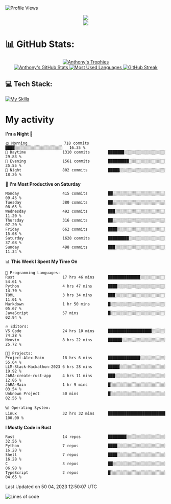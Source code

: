 
![Profile Views](https://komarev.com/ghpvc/?username=anthonymichaeltdm&label=Profile%20views&color=0e75b6&style=flat)

<!--profile banner-->
<div align="center">
  <img src="https://svg-banners.vercel.app/api?type=typeWriter&text1=Anthony%20Rubick&width=800&height=150" />
</div>

<!--profile views-->
<div align="center">
  <a href="https://u8views.com/github/AnthonyMichaelTDM">
    <img src="https://u8views.com/api/v1/github/profiles/68485672/views/day-week-month-total-count.svg">
  </a>
</div>

# 📊 GitHub Stats:

<!--trophies https://github.com/ryo-ma/github-profile-trophy -->
<div align="center"> 
  <a href="https://github.com/ryo-ma/github-profile-trophy">
    <picture>
      <source
        srcset="https://github-profile-trophy.vercel.app/?username=anthonymichaeltdm&theme=gitdimmed&no-frame=true&no-bg=true&column=-1"
        media="(prefers-color-scheme: dark)"
      />
      <source
        srcset="https://github-profile-trophy.vercel.app/?username=anthonymichaeltdm&theme=_____&no-frame=true&no-bg=true&column=-1"
        media="(prefers-color-scheme: light), (prefers-color-scheme: no-preference)"
      />
      <img src="https://github-profile-trophy.vercel.app/?username=anthonymichaeltdm&theme=gitdimmed&no-frame=true&no-bg=true&column=-1" alt="Anthony's Trophies" />
    </picture>
  </a>
</div>

<div align="center">
  <a href="https://github.com/anuraghazra/github-readme-stats">
    <picture>
      <source
        srcset="https://github-readme-stats.vercel.app/api?username=anthonymichaeltdm&show_icons=true&locale=en&theme=github_dark_dimmed&count_private=true&hide_border=true&include_all_commits=true"
        media="(prefers-color-scheme: dark)"
      />
      <source
        srcset="https://github-readme-stats.vercel.app/api?username=anthonymichaeltdm&show_icons=true&locale=en&theme=___&count_private=true&hide_border=true&include_all_commits=true"
        media="(prefers-color-scheme: light), (prefers-color-scheme: no-preference)"
      />
      <img src="https://github-readme-stats.vercel.app/api?username=anthonymichaeltdm&show_icons=true&locale=en&theme=github_dark_dimmed&count_private=true&hide_border=true&include_all_commits=true" alt="Anthony's GitHub Stats" />
    </picture>
  </a>
  
  <!--most used languages-->
  <a href="https://github.com/anuraghazra/github-readme-stats">
    <picture>
      <source
        srcset="https://github-readme-stats.vercel.app/api/top-langs?username=anthonymichaeltdm&show_icons=true&locale=en&layout=compact&theme=github_dark_dimmed&langs_count=8&count_private=true&size_weight=0.5&count_weight=0.5&hide_border=true"
        media="(prefers-color-scheme: dark)"
      />
      <source
        srcset="https://github-readme-stats.vercel.app/api/top-langs?username=anthonymichaeltdm&show_icons=true&locale=en&layout=compact&theme=____&langs_count=8&count_private=true&size_weight=0.5&count_weight=0.5&hide_border=true"
        media="(prefers-color-scheme: light), (prefers-color-scheme: no-preference)"
      />
      <img src="https://github-readme-stats.vercel.app/api/top-langs?username=anthonymichaeltdm&show_icons=true&locale=en&layout=compact&theme=github_dark_dimmed&langs_count=8&count_private=true&size_weight=0.5&count_weight=0.5&hide_border=true" alt="Most Used Languages" />
    </picture>
  </a>
  
  <!--streak https://git.io/streak-stats -->
  <a href="https://git.io/streak-stats">
    <picture>
      <source
        srcset="https://streak-stats.demolab.com?user=AnthonyMichaelTDM&theme=one-dark-pro&hide_border=true"
        media="(prefers-color-scheme: dark)"
      />
      <source
        srcset="https://streak-stats.demolab.com?user=AnthonyMichaelTDM&theme=_____&hide_border=true"
        media="(prefers-color-scheme: light), (prefers-color-scheme: no-preference)"
      />
      <img src="https://streak-stats.demolab.com?user=AnthonyMichaelTDM&theme=one-dark-pro&hide_border=true" alt="GitHub Streak" />
    </picture>
  </a>
</div>

<!--favorite languages and tools, and most used langs-->
## 💻 Tech Stack:

[![My Skills](https://skillicons.dev/icons?i=rust,actix,aws,github,githubactions,git,linux,bash,cpp,docker,java,latex,md,neovim,postgres,py,regex,vscode&theme=dark&perline=6)](https://skillicons.dev#gh-dark-mode-only)

# My activity

<!--START_SECTION:activity-->

<!--END_SECTION:activity-->

<!-- weekly activity https://github.com/AnthonyMichaelTDM/waka-readme-stats -->
<!--START_SECTION:waka-->
**I'm a Night 🦉** 

```text
🌞 Morning                718 commits         ████░░░░░░░░░░░░░░░░░░░░░   16.35 % 
🌆 Daytime                1310 commits        ███████░░░░░░░░░░░░░░░░░░   29.83 % 
🌃 Evening                1561 commits        █████████░░░░░░░░░░░░░░░░   35.55 % 
🌙 Night                  802 commits         █████░░░░░░░░░░░░░░░░░░░░   18.26 % 
```
📅 **I'm Most Productive on Saturday** 

```text
Monday                   415 commits         ██░░░░░░░░░░░░░░░░░░░░░░░   09.45 % 
Tuesday                  380 commits         ██░░░░░░░░░░░░░░░░░░░░░░░   08.65 % 
Wednesday                492 commits         ███░░░░░░░░░░░░░░░░░░░░░░   11.20 % 
Thursday                 316 commits         ██░░░░░░░░░░░░░░░░░░░░░░░   07.20 % 
Friday                   662 commits         ████░░░░░░░░░░░░░░░░░░░░░   15.08 % 
Saturday                 1628 commits        █████████░░░░░░░░░░░░░░░░   37.08 % 
Sunday                   498 commits         ███░░░░░░░░░░░░░░░░░░░░░░   11.34 % 
```


📊 **This Week I Spent My Time On** 

```text
💬 Programming Languages: 
Rust                     17 hrs 46 mins      ██████████████░░░░░░░░░░░   54.61 % 
Python                   4 hrs 47 mins       ████░░░░░░░░░░░░░░░░░░░░░   14.70 % 
TOML                     3 hrs 34 mins       ███░░░░░░░░░░░░░░░░░░░░░░   11.01 % 
Markdown                 1 hr 50 mins        █░░░░░░░░░░░░░░░░░░░░░░░░   05.67 % 
JavaScript               57 mins             █░░░░░░░░░░░░░░░░░░░░░░░░   02.94 % 

🔥 Editors: 
VS Code                  24 hrs 10 mins      ███████████████████░░░░░░   74.28 % 
Neovim                   8 hrs 22 mins       ██████░░░░░░░░░░░░░░░░░░░   25.72 % 

🐱‍💻 Projects: 
Project-Alex-Main        18 hrs 6 mins       ██████████████░░░░░░░░░░░   55.64 % 
LLM-Stack-Hackathon-2023 6 hrs 28 mins       █████░░░░░░░░░░░░░░░░░░░░   19.92 % 
JARA-create-rust-app     4 hrs 11 mins       ███░░░░░░░░░░░░░░░░░░░░░░   12.86 % 
JARA-Main                1 hr 9 mins         █░░░░░░░░░░░░░░░░░░░░░░░░   03.54 % 
Unknown Project          50 mins             █░░░░░░░░░░░░░░░░░░░░░░░░   02.56 % 

💻 Operating System: 
Linux                    32 hrs 32 mins      █████████████████████████   100.00 % 
```

**I Mostly Code in Rust** 

```text
Rust                     14 repos            ████████░░░░░░░░░░░░░░░░░   32.56 % 
Python                   7 repos             ████░░░░░░░░░░░░░░░░░░░░░   16.28 % 
Shell                    7 repos             ████░░░░░░░░░░░░░░░░░░░░░   16.28 % 
C                        3 repos             ██░░░░░░░░░░░░░░░░░░░░░░░   06.98 % 
TypeScript               2 repos             █░░░░░░░░░░░░░░░░░░░░░░░░   04.65 % 
```




 Last Updated on 50 04, 2023 12:50:07 UTC
<!--END_SECTION:waka-->

<!--START_SECTION:loc-->
![Lines of code](https://img.shields.io/badge/From%20Hello%20World%20I%27ve%20Written-12.0%20million%20lines%20of%20code-blue)


<!--END_SECTION:loc-->
